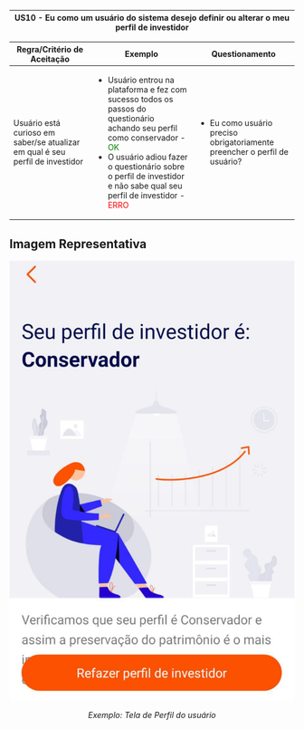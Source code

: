 <table>
    <thead>
        <tr>
            <th colspan="2" rowspan="2"> US10 - Eu como um usuário do sistema desejo definir ou alterar o meu perfil de investidor</th>
        </tr>        
    </thead>
</table>

<table>
    <thead>
        <tr>
            <th>Regra/Critério de Aceitação</th>
            <th>Exemplo</th>
            <th>Questionamento</th>
        </tr>        
    </thead>
    <tbody>
        <tr>
            <td>Usuário está curioso em saber/se atualizar em qual é seu perfil de investidor</td>
            <td>
                <ul>
                    <li>Usuário entrou na plataforma e fez com sucesso todos os passos do questionário achando seu perfil como conservador - <span style="color:green">OK</span></li>
                    <li>O usuário adiou fazer o questionário sobre o perfil de investidor e não sabe qual seu perfil de investidor - <span style="color:red">ERRO</span></li>
                </ul>
            </td>
            <td>
                <ul>
                    <li>Eu como usuário preciso obrigatoriamente preencher o perfil de usuário?</li>
                </ul>
            </td>
        </tr>
    </tbody>
</table>

## **Imagem Representativa**

![US01](../../../img/perfil.jpg)
<p align="center"><i>Exemplo: Tela de Perfil do usuário</i></p>